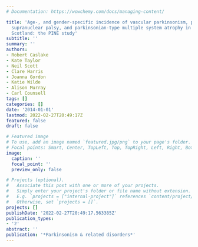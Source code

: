 ```yaml
---
# Documentation: https://wowchemy.com/docs/managing-content/

title: 'Age-, and gender-specific incidence of vascular parkinsonism, progressive
  supranuclear palsy, and parkinsonian-type multiple system atrophy in North East
  Scotland: the PINE study'
subtitle: ''
summary: ''
authors:
- Robert Caslake
- Kate Taylor
- Neil Scott
- Clare Harris
- Joanna Gordon
- Katie Wilde
- Alison Murray
- Carl Counsell
tags: []
categories: []
date: '2014-01-01'
lastmod: 2022-02-27T20:49:17Z
featured: false
draft: false

# Featured image
# To use, add an image named `featured.jpg/png` to your page's folder.
# Focal points: Smart, Center, TopLeft, Top, TopRight, Left, Right, BottomLeft, Bottom, BottomRight.
image:
  caption: ''
  focal_point: ''
  preview_only: false

# Projects (optional).
#   Associate this post with one or more of your projects.
#   Simply enter your project's folder or file name without extension.
#   E.g. `projects = ["internal-project"]` references `content/project/deep-learning/index.md`.
#   Otherwise, set `projects = []`.
projects: []
publishDate: '2022-02-27T20:49:17.563385Z'
publication_types:
- '2'
abstract: ''
publication: '*Parkinsonism & related disorders*'
---
```

